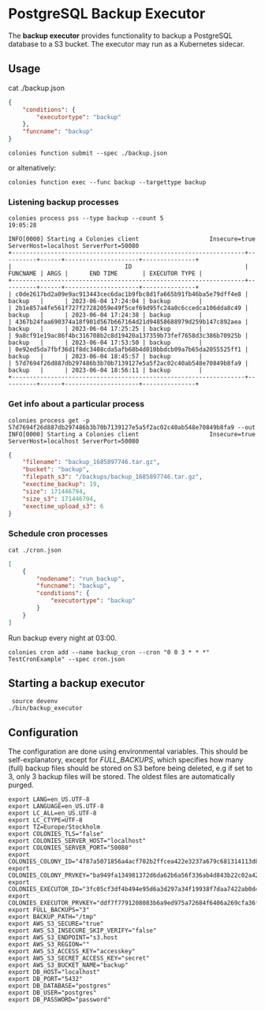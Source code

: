 # PostgreSQL Backup Executor

The **backup executor** provides functionality to backup a PostgreSQL database to a S3 bucket. The executor may run as a Kubernetes sidecar.

## Usage
cat ./backup.json
```json
{
    "conditions": {
        "executortype": "backup"
    },
    "funcname": "backup"
}
```

```console
colonies function submit --spec ./backup.json
```

or altenatively:
```console
colonies function exec --func backup --targettype backup 
```

### Listening backup processes
```console
colonies process pss --type backup --count 5                                                     19:05:28

INFO[0000] Starting a Colonies client                    Insecure=true ServerHost=localhost ServerPort=50080
+------------------------------------------------------------------+----------+------+---------------------+---------------+
|                                ID                                | FUNCNAME | ARGS |      END TIME       | EXECUTOR TYPE |
+------------------------------------------------------------------+----------+------+---------------------+---------------+
| c0de2617bd2a09e9ac913443cec6dac1b9fbc8d1fa665b91fb46ba5e79dff4e8 | backup   |      | 2023-06-04 17:24:04 | backup        |
| 2b1e857a4fe561f727f27282059e49f5cef69d95fc24a0c6ccedca106dda8c49 | backup   |      | 2023-06-04 17:24:38 | backup        |
| 4367b24faa690374a18f901d567b667164d21d94858688979d259b147c892aea | backup   |      | 2023-06-04 17:25:25 | backup        |
| 9a8cf91e19ac86f4bc316708b2c8d19420a137359b73fef7658d3c386b70925b | backup   |      | 2023-06-04 17:53:50 | backup        |
| 0e92ed5da7fbf36d1f8dc3408cda5afb68b4d010bbdcb09a7b65da2055525ff1 | backup   |      | 2023-06-04 18:45:57 | backup        |
| 57d7694f26d887db297486b3b70b7139127e5a5f2ac02c40ab548e70849b8fa9 | backup   |      | 2023-06-04 18:56:11 | backup        |
+------------------------------------------------------------------+----------+------+---------------------+---------------+
```

### Get info about a particular process
```console
colonies process get -p  57d7694f26d887db297486b3b70b7139127e5a5f2ac02c40ab548e70849b8fa9 --out
INFO[0000] Starting a Colonies client                    Insecure=true ServerHost=localhost ServerPort=50080
```
```json
{
    "filename": "backup_1685897746.tar.gz",
    "bucket": "backup",
    "filepath_s3": "/backups/backup_1685897746.tar.gz",
    "exectime_backup": 19,
    "size": 171446794,
    "size_s3": 171446794,
    "exectime_upload_s3": 6
}
```

### Schedule cron processes 
```console
cat ./cron.json
```
```json
[
    {
        "nodename": "run_backup",
        "funcname": "backup",
        "conditions": {
            "executortype": "backup"
        }
    }
]
```

Run backup every night at 03:00.

```console
colonies cron add --name backup_cron --cron "0 0 3 * * *" TestCronExample" --spec cron.json 
```

## Starting a backup executor
```console
 source devenv
./bin/backup_executor
```

## Configuration
The configuration are done using environmental variables. This should be self-explanatory, except for *FULL_BACKUPS*, which specifies how many (full) backup files should be stored on S3 before being deleted, e.g if set to 3, only 3 backup files will be stored. The oldest files are automatically purged. 

```console
export LANG=en_US.UTF-8
export LANGUAGE=en_US.UTF-8
export LC_ALL=en_US.UTF-8
export LC_CTYPE=UTF-8
export TZ=Europe/Stockholm
export COLONIES_TLS="false"
export COLONIES_SERVER_HOST="localhost"
export COLONIES_SERVER_PORT="50080"
export COLONIES_COLONY_ID="4787a5071856a4acf702b2ffcea422e3237a679c681314113d86139461290cf4"
export COLONIES_COLONY_PRVKEY="ba949fa134981372d6da62b6a56f336ab4d843b22c02a4257dcf7d0d73097514"
export COLONIES_EXECUTOR_ID="3fc05cf3df4b494e95d6a3d297a34f19938f7daa7422ab0d4f794454133341ac"
export COLONIES_EXECUTOR_PRVKEY="ddf7f7791208083b6a9ed975a72684f6406a269cfa36f1b1c32045c0a71fff05"
export FULL_BACKUPS="3"
export BACKUP_PATH="/tmp"
export AWS_S3_SECURE="true"
export AWS_S3_INSECURE_SKIP_VERIFY="false"
export AWS_S3_ENDPOINT="s3.host
export AWS_S3_REGION=""
export AWS_S3_ACCESS_KEY="accesskey"
export AWS_S3_SECRET_ACCESS_KEY="secret"
export AWS_S3_BUCKET_NAME="backup"
export DB_HOST="localhost"
export DB_PORT="5432"
export DB_DATABASE="postgres"
export DB_USER="postgres"
export DB_PASSWORD="password"
```
